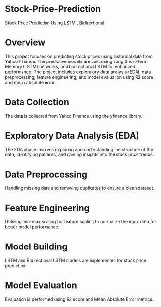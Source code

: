 # Stock-Price-Prediction
Stock Price Prediction Using LSTM , Bidirectional

# Overview
This project focuses on predicting stock prices using historical data from Yahoo Finance. The predictive models are built using Long Short-Term Memory (LSTM) networks, and bidirectional LSTM for enhanced performance. The project includes exploratory data analysis (EDA), data preprocessing, feature engineering, and model evaluation using R2 score and mean absolute error.
# Data Collection
The data is collected from Yahoo Finance using the yfinance library.
# Exploratory Data Analysis (EDA)
The EDA phase involves exploring and understanding the structure of the data, identifying patterns, and gaining insights into the stock price trends.
# Data Preprocessing
Handling missing data and removing duplicates to ensure a clean dataset.
# Feature Engineering
Utilizing min-max scaling for feature scaling to normalize the input data for better model performance.
# Model Building
LSTM and Bidirectional LSTM models are implemented for stock price prediction.
# Model Evaluation
Evaluation is performed using R2 score and Mean Absolute Error metrics.
